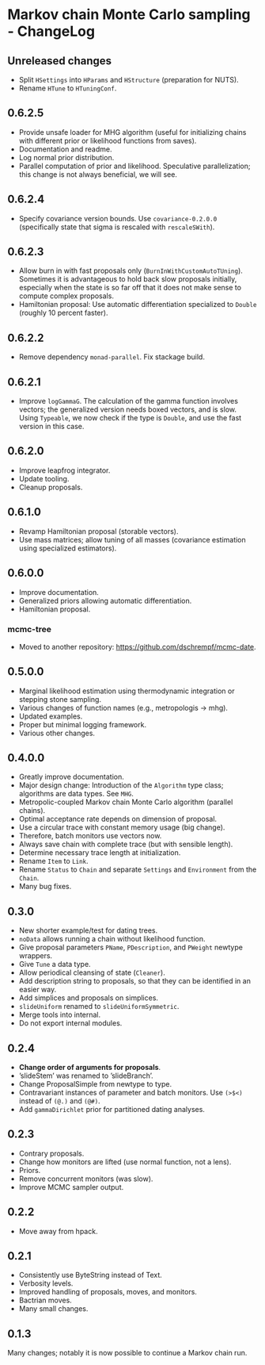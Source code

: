 
# Markov chain Monte Carlo sampling - ChangeLog


## Unreleased changes

-   Split `HSettings` into `HParams` and `HStructure` (preparation for NUTS).
-   Rename `HTune` to `HTuningConf`.


## 0.6.2.5

-   Provide unsafe loader for MHG algorithm (useful for initializing chains with
    different prior or likelihood functions from saves).
-   Documentation and readme.
-   Log normal prior distribution.
-   Parallel computation of prior and likelihood. Speculative parallelization;
    this change is not always beneficial, we will see.


## 0.6.2.4

-   Specify covariance version bounds. Use `covariance-0.2.0.0` (specifically
    state that sigma is rescaled with `rescaleSWith`).


## 0.6.2.3

-   Allow burn in with fast proposals only (`BurnInWithCustomAutoTUning`).
    Sometimes it is advantageous to hold back slow proposals initially, especially
    when the state is so far off that it does not make sense to compute complex
    proposals.
-   Hamiltonian proposal: Use automatic differentiation specialized to `Double`
    (roughly 10 percent faster).


## 0.6.2.2

-   Remove dependency `monad-parallel`. Fix stackage build.


## 0.6.2.1

-   Improve `logGammaG`. The calculation of the gamma function involves vectors;
    the generalized version needs boxed vectors, and is slow. Using `Typeable`, we
    now check if the type is `Double`, and use the fast version in this case.


## 0.6.2.0

-   Improve leapfrog integrator.
-   Update tooling.
-   Cleanup proposals.


## 0.6.1.0

-   Revamp Hamiltonian proposal (storable vectors).
-   Use mass matrices; allow tuning of all masses (covariance estimation using
    specialized estimators).


## 0.6.0.0

-   Improve documentation.
-   Generalized priors allowing automatic differentiation.
-   Hamiltonian proposal.


### mcmc-tree

-   Moved to another repository: <https://github.com/dschrempf/mcmc-date>.


## 0.5.0.0

-   Marginal likelihood estimation using thermodynamic integration or stepping
    stone sampling.
-   Various changes of function names (e.g., metropologis -> mhg).
-   Updated examples.
-   Proper but minimal logging framework.
-   Various other changes.


## 0.4.0.0

-   Greatly improve documentation.
-   Major design change: Introduction of the `Algorithm` type class; algorithms
    are data types. See `MHG`.
-   Metropolic-coupled Markov chain Monte Carlo algorithm (parallel chains).
-   Optimal acceptance rate depends on dimension of proposal.
-   Use a circular trace with constant memory usage (big change).
-   Therefore, batch monitors use vectors now.
-   Always save chain with complete trace (but with sensible length).
-   Determine necessary trace length at initialization.
-   Rename `Item` to `Link`.
-   Rename `Status` to `Chain` and separate `Settings` and `Environment` from the
    `Chain`.
-   Many bug fixes.


## 0.3.0

-   New shorter example/test for dating trees.
-   `noData` allows running a chain without likelihood function.
-   Give proposal parameters `PName`, `PDescription`, and `PWeight` newtype
    wrappers.
-   Give `Tune` a data type.
-   Allow periodical cleansing of state (`Cleaner`).
-   Add description string to proposals, so that they can be identified in an
    easier way.
-   Add simplices and proposals on simplices.
-   `slideUniform` renamed to `slideUniformSymmetric`.
-   Merge tools into internal.
-   Do not export internal modules.


## 0.2.4

-   **Change order of arguments for proposals**.
-   &rsquo;slideStem&rsquo; was renamed to &rsquo;slideBranch&rsquo;.
-   Change ProposalSimple from newtype to type.
-   Contravariant instances of parameter and batch monitors. Use `(>$<)` instead
    of `(@.)` and `(@#)`.
-   Add `gammaDirichlet` prior for partitioned dating analyses.


## 0.2.3

-   Contrary proposals.
-   Change how monitors are lifted (use normal function, not a lens).
-   Priors.
-   Remove concurrent monitors (was slow).
-   Improve MCMC sampler output.


## 0.2.2

-   Move away from hpack.


## 0.2.1

-   Consistently use ByteString instead of Text.
-   Verbosity levels.
-   Improved handling of proposals, moves, and monitors.
-   Bactrian moves.
-   Many small changes.


## 0.1.3

Many changes; notably it is now possible to continue a Markov chain run.

